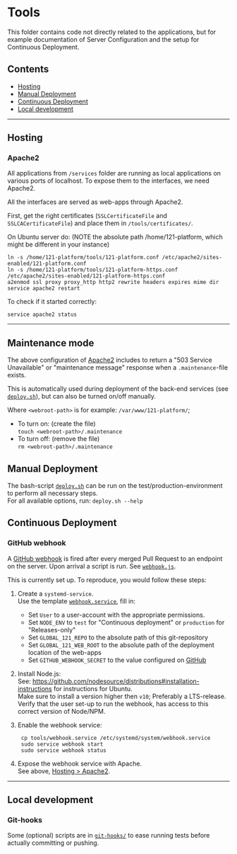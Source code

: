 # Tools

This folder contains code not directly related to the applications, but for example documentation of Server Configuration and the setup for Continuous Deployment.

## Contents

- [Hosting](#hosting)
- [Manual Deployment](#manual-deployment)
- [Continuous Deployment](#continuous-deployment)
- [Local development](#local-development)

---

## Hosting

### Apache2

All applications from `/services` folder are running as local applications on various ports of localhost. To expose them to the interfaces, we need Apache2.

All the interfaces are served as web-apps through Apache2.

First, get the right certificates (`SSLCertificateFile` and `SSLCACertificateFile`) and place them in `/tools/certificates/`.

On Ubuntu server do: (NOTE the absolute path /home/121-platform, which might be different in your instance)

    ln -s /home/121-platform/tools/121-platform.conf /etc/apache2/sites-enabled/121-platform.conf
    ln -s /home/121-platform/tools/121-platform-https.conf /etc/apache2/sites-enabled/121-platform-https.conf
    a2enmod ssl proxy proxy_http http2 rewrite headers expires mime dir
    service apache2 restart

To check if it started correctly:

    service apache2 status

---

## Maintenance mode

The above configuration of [Apache2](#apache2) includes to return a "503 Service Unavailable" or "maintenance message" response when a `.maintenance`-file exists.

This is automatically used during deployment of the back-end services (see [`deploy.sh`](./deploy.sh)), but can also be turned on/off manually.

Where `<webroot-path>` is for example: `/var/www/121-platform/`;

- To turn on: (create the file)  
  `touch <webroot-path>/.maintenance`
- To turn off: (remove the file)  
  `rm <webroot-path>/.maintenance`

## Manual Deployment

The bash-script [`deploy.sh`](./deploy.sh) can be run on the test/production-environment to perform all necessary steps.  
For all available options, run: `deploy.sh --help`

## Continuous Deployment

### GitHub webhook

A [GitHub webhook](https://developer.github.com/webhooks/) is fired after every merged Pull Request to an endpoint on the server. Upon arrival a script is run. See [`webhook.js`](webhook.js).

This is currently set up. To reproduce, you would follow these steps:

1.  Create a `systemd-service`.  
    Use the template [`webhook.service`](webhook.service), fill in:

    - Set `User` to a user-account with the appropriate permissions.
    - Set `NODE_ENV` to `test` for "Continuous deployment" or `production` for "Releases-only"
    - Set `GLOBAL_121_REPO` to the absolute path of this git-repository
    - Set `GLOBAL_121_WEB_ROOT` to the absolute path of the deployment location of the web-apps
    - Set `GITHUB_WEBHOOK_SECRET` to the value configured on [GitHub](https://github.com/global-121/121-platform/settings/hooks)

2.  Install Node.js:  
    See: <https://github.com/nodesource/distributions#installation-instructions> for instructions for Ubuntu.  
    Make sure to install a version higher then `v10`; Preferably a LTS-release.  
    Verify that the user set-up to run the webhook, has access to this correct version of Node/NPM.

3.  Enable the webhook service:

         cp tools/webhook.service /etc/systemd/system/webhook.service
         sudo service webhook start
         sudo service webhook status

4.  Expose the webhook service with Apache.  
    See above, [Hosting > Apache2](#apache2).

---

## Local development

### Git-hooks

Some (optional) scripts are in [`git-hooks/`](git-hooks/) to ease running tests before actually committing or pushing.
